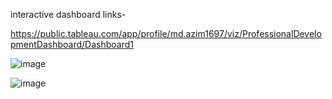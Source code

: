 interactive dashboard links-

https://public.tableau.com/app/profile/md.azim1697/viz/ProfessionalDevelopmentDashboard/Dashboard1


![image](https://github.com/mdrahitazim/Data-Analysis-Projects/assets/163989699/868d18f4-2854-44d3-9d7d-e0d4161897c2)


![image](https://github.com/mdrahitazim/Data-Analysis-Projects/assets/163989699/e266c9fe-686c-4055-807b-6d062e5732ee)


